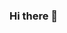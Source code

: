 ### Hi there 👋

<!--
**Priyanka-125/Priyanka-125** is a ✨ _special_ ✨ repository because its `README.md` (this file) appears on your GitHub profile.
My name is Kevin, and I **love** nerding out about creative coding, so don't hesitate to reach out!
- 🔭 I’m currently working on ...
- 🌱 I’m currently learning ...
- 👯 I’m looking to collaborate on ...
- 🤔 I’m looking for help with ...
- 💬 Ask me about ...
- 📫 How to reach me: ...
- 😄 Pronouns: ...
- ⚡ Fun fact: ...
-->
